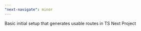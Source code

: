 ```yaml
---
"next-navigate": minor
---
```


Basic initial setup that generates usable routes in TS Next Project
